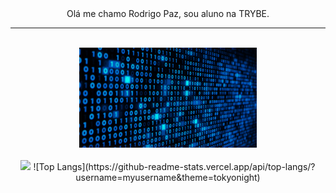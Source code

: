 <div align="center" style="display: inline_block">Olá me chamo Rodrigo Paz, sou aluno na TRYBE.<br><hr><br><img height="160em" src="code.gif"/></div><br>

<div align="center" style="display: inline_block"> <img height="160em" src="https://github-readme-stats.vercel.app/api?username=rodrigopaaz&show_icons=true&theme=react&include_all_commits=true&count_private=true"/>
![Top Langs](https://github-readme-stats.vercel.app/api/top-langs/?username=myusername&theme=tokyonight)
</div>
  
